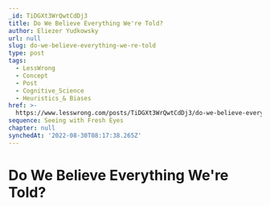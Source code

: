 ```yaml
---
_id: TiDGXt3WrQwtCdDj3
title: Do We Believe Everything We're Told?
author: Eliezer Yudkowsky
url: null
slug: do-we-believe-everything-we-re-told
type: post
tags:
  - LessWrong
  - Concept
  - Post
  - Cognitive_Science
  - Heuristics_& Biases
href: >-
  https://www.lesswrong.com/posts/TiDGXt3WrQwtCdDj3/do-we-believe-everything-we-re-told
sequence: Seeing with Fresh Eyes
chapter: null
synchedAt: '2022-08-30T08:17:38.265Z'
---
```


# Do We Believe Everything We're Told?
